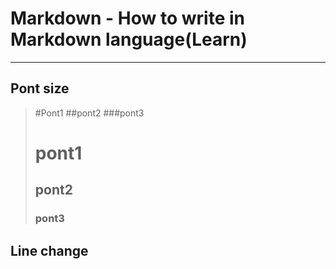 # Markdown - How to write in Markdown language(Learn)  
***
## Pont size
> #Pont1
> ##pont2
> ###pont3
>
> # pont1
> ## pont2
> ### pont3
>

## Line change
>
> 
> 
> 
>

